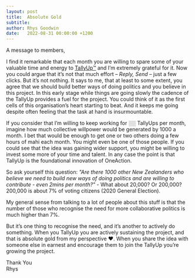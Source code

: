 ```yaml
---
layout: post
title:  Absolute Gold
subtitle:
author: Rhys Goodwin
date:   2022-08-31 00:00:00 +1200
---
```


A message to members,

I find it remarkable that each month you are willing to spare some of your valuable time and energy to <a href="{{site.data.urls.join}}">TallyUp™</a> and I’m extremely grateful for it. Now you could argue that it’s not that much effort – *Reply, Send* – just a few clicks. But it’s not nothing. It says to me, that at least to some extent, you agree that we should build better ways of doing politics and you believe in this project. In this early stage while things are going slowly the cadence of the TallyUp provides a fuel for the project. You could think of it as the first cells of this organisation’s heart starting to beat. And it keeps me going despite often feeling that the task at hand is insurmountable.

If you consider that I’m willing to keep working for <Span class="text-blue-dotted-underline" data-toggle="tooltip" title="Members only!">░░</span> TallyUps per month, imagine how much collective willpower would be generated by 1000 a month. I bet that would be enough to get one or two others doing a few hours of mahi each month. You might even be one of those people. If you could see that the idea was gaining wider support, you might be willing to invest some more of your time and talent. In any case the point is that TallyUp is the foundational innovation of OneAction. 

So ask yourself this question: *"Are there 1000 other New Zealanders who believe we need to build new ways of doing politics and are willing to contribute - even 2mins per month?"* - What about 20,000? Or 200,000? 200,000 is about 7% of voting citizens (2020 General Election).

My general sense from talking to a lot of people about this stuff is that the number of those who recognise the need for more collaborative politics is much higher than 7%. 

But it’s one thing to recognise the need, and it’s another to actively do something. When you TallyUp you are actively sustaining the project, and that is absolute gold from my perspective ❤️. When you share the idea with someone else in earnest and encourage them to join the TallyUp you’re growing the project.

Thank You  
Rhys